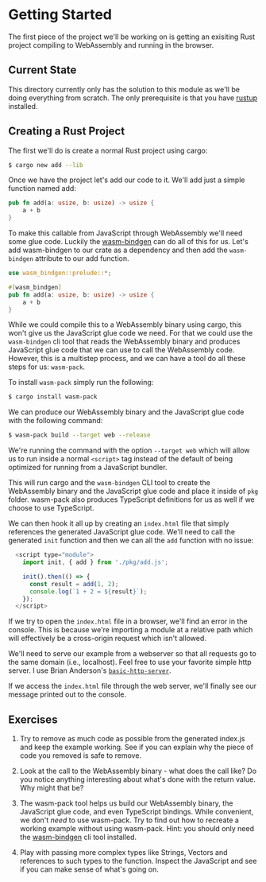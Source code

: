 # Getting Started

The first piece of the project we'll be working on is getting an exisiting Rust project compiling to WebAssembly and running in the browser.

## Current State

This directory currently only has the solution to this module as we'll be doing everything from scratch. The only prerequisite is that you have [rustup](https://rustup.rs/) installed.

## Creating a Rust Project

The first we'll do is create a normal Rust project using cargo:

```bash
$ cargo new add --lib
```

Once we have the project let's add our code to it. We'll add just a simple function named add:

```rust
pub fn add(a: usize, b: usize) -> usize {
    a + b
}
```

To make this callable from JavaScript through WebAssembly we'll need some glue code. Luckily the [wasm-bindgen](https://crates.io/crates/wasm-bindgen) can do all of this for us. Let's add wasm-bindgen to our crate as a dependency and then add the `wasm-bindgen` attribute to our add function.

```rust
use wasm_bindgen::prelude::*;

#[wasm_bindgen]
pub fn add(a: usize, b: usize) -> usize {
    a + b
}
```

While we could compile this to a WebAssembly binary using cargo, this won't give us the JavaScript glue code we need. For that we could use the `wasm-bindgen` cli tool that reads the WebAssembly binary and produces JavaScript glue code that we can use to call the WebAssembly code. However, this is a multistep process, and we can have a tool do all these steps for us: `wasm-pack`.

To install `wasm-pack` simply run the following:

```bash
$ cargo install wasm-pack
```

We can produce our WebAssembly binary and the JavaScript glue code with the following command:

```bash
$ wasm-pack build --target web --release
```

We're running the command with the option `--target web` which will allow us to run inside a normal `<script>` tag instead of the default of being optimized for running from a JavaScript bundler.

This will run cargo and the `wasm-bindgen` CLI tool to create the WebAssembly binary and the JavaScript glue code and place it inside of `pkg` folder. wasm-pack also produces TypeScript definitions for us as well if we choose to use TypeScript.

We can then hook it all up by creating an `index.html` file that simply references the generated JavaScript glue code. We'll need to call the generated `init` function and then we can all the `add` function with no issue:

```javascript
  <script type="module">
    import init, { add } from './pkg/add.js';

    init().then(() => {
      const result = add(1, 2);
      console.log(`1 + 2 = ${result}`);
    });
  </script>
```

If we try to open the `index.html` file in a browser, we'll find an error in the console. This is because we're importing a module at a relative path which will effectively be a cross-origin request which isn't allowed.

We'll need to serve our example from a webserver so that all requests go to the same domain (i.e., localhost). Feel free to use your favorite simple http server. I use Brian Anderson's [`basic-http-server`](https://github.com/brson/basic-http-server).

If we access the `index.html` file through the web server, we'll finally see our message printed out to the console.

## Exercises

1. Try to remove as much code as possible from the generated index.js and keep the example working. See if you can explain why the piece of code you removed is safe to remove.

2. Look at the call to the WebAssembly binary - what does the call like? Do you notice anything interesting about what's done with the return value. Why might that be?

3. The wasm-pack tool helps us build our WebAssembly binary, the JavaScript glue code, and even TypeScript bindings. While convenient, we don't _need_ to use wasm-pack. Try to find out how to recreate a working example without using wasm-pack. Hint: you should only need the [wasm-bindgen](https://github.com/rustwasm/wasm-bindgen) cli tool installed.

4. Play with passing more complex types like Strings, Vectors and references to such types to the function. Inspect the JavaScript and see if you can make sense of what's going on.
